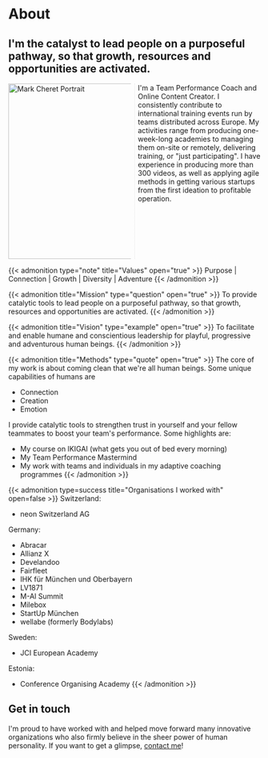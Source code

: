 # About


## I'm the catalyst to lead people on a purposeful pathway, so that growth, resources and opportunities are activated.

<div style="-webkit-column-count: 2; -moz-column-count: 2; column-count: 2; -webkit-column-rule: 1px dotted #e0e0e0; -moz-column-rule: 1px dotted #e0e0e0; column-rule: 1px dotted #e0e0e0;">
<div style="vertical-align:middle; align:center;">
<img src="/images/portrait_Mark_Cheret_circle.png" alt="Mark Cheret Portrait" style="width:350px;"/>
</div>
<div>

I'm a Team Performance Coach and Online Content Creator. I consistently contribute to international training events run by teams distributed across Europe. My activities range from producing one-week-long academies to managing them on-site or remotely, delivering training, or "just participating". I have experience in producing more than 300 videos, as well as applying agile methods in getting various startups from the first ideation to profitable operation.

</div>
</div>

{{< admonition type="note" title="Values" open="true" >}}
Purpose | Connection | Growth | Diversity | Adventure
{{< /admonition >}}

{{< admonition title="Mission" type="question" open="true" >}}
To provide catalytic tools to lead people on a purposeful pathway, so that growth, resources and opportunities are activated.
{{< /admonition >}}

{{< admonition title="Vision" type="example" open="true" >}}
To facilitate and enable humane and conscientious leadership for playful, progressive and adventurous human beings.
{{< /admonition >}}

{{< admonition title="Methods" type="quote" open="true" >}}
The core of my work is about coming clean that we're all human beings. Some unique capabilities of humans are

*   Connection
*   Creation
*   Emotion

I provide catalytic tools to strengthen trust in yourself and your fellow teammates to boost your team's performance. Some highlights are:

*   My course on IKIGAI (what gets you out of bed every morning)
*   My Team Performance Mastermind
*   My work with teams and individuals in my adaptive coaching programmes
{{< /admonition >}}

{{< admonition type=success title="Organisations I worked with" open=false >}}
Switzerland:

* neon Switzerland AG

Germany:

*   Abracar
*   Allianz X
*   Develandoo
*   Fairfleet
*   IHK für München und Oberbayern
*   LV1871
*   M-AI Summit
*   Milebox
*   StartUp München
*   wellabe (formerly Bodylabs)

Sweden:

*   JCI European Academy

Estonia:

*   Conference Organising Academy
{{< /admonition >}}

## Get in touch

I'm proud to have worked with and helped move forward many innovative organizations who also firmly believe in the sheer power of human personality. If you want to get a glimpse, [contact me](https://cheret.de/contact/)!
